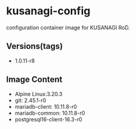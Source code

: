 # kusanagi-config

configuration container image for KUSANAGI RoD.

## Versions(tags)
- 1.0.11-r8

## Image Content
- Alpine Linux:3.20.3
- git: 2.45.1-r0
- mariadb-client: 10.11.8-r0
- mariadb-common: 10.11.8-r0
- postgresql16-client-16.3-r0

